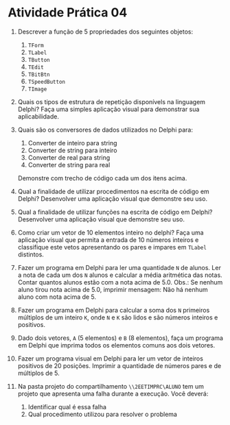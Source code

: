 # Atividade Prática 04

1. Descrever a função de 5 propriedades dos seguintes objetos:
   1. `TForm`
   1. `TLabel`
   1. `TButton`
   1. `TEdit`
   1. `TBitBtn`
   1. `TSpeedButton`
   1. `TImage`
1. Quais os tipos de estrutura de repetição disponívels na linguagem Delphi? Faça uma simples aplicação visual para demonstrar sua aplicabilidade.
1. Quais são os conversores de dados utilizados no Delphi para:
   1. Converter de inteiro para string
   1. Converter de string para inteiro
   1. Converter de real para string
   1. Converter de string para real

    Demonstre com trecho de código cada um dos itens acima.
1. Qual a finalidade de utilizar procedimentos na escrita de código em Delphi? Desenvolver uma aplicação visual que demonstre seu uso.
1. Qual a finalidade de utilizar funções na escrita de código em Delphi? Desenvolver uma aplicação visual que demonstre seu uso.
1. Como criar um vetor de 10 elementos inteiro no delphi? Faça uma aplicação visual que permita a entrada de 10 números inteiros e classifique este vetos apresentando os pares e impares em `TLabel` distintos.
1. Fazer um programa em Delphi para ler uma quantidade `N` de alunos. Ler a nota de cada um dos `N` alunos e calcular a média aritmética das notas. Contar quantos alunos estão com a nota acima de 5.0. Obs.: Se nenhum aluno tirou nota acima de 5.0, imprimir mensagem: Não há nenhum aluno com nota acima de 5.
1. Fazer um programa em Delphi para calcular a soma dos `N` primeiros múltiplos de um inteiro `K`, onde `N` e `K` são lidos e são números inteiros e positivos.
1. Dado dois vetores, `A` (5 elementos) e `B` (8 elementos), faça um programa em Delphi que imprima todos os elementos comuns aos dois vetores.
1. Fazer um programa visual em Delphi para ler um vetor de inteiros positivos de 20 posições. Imprimir a quantidade de números pares e de múltiplos de 5.
1. Na pasta projeto do compartilhamento `\\2EETIMPRC\ALUNO` tem um projeto que apresenta uma falha durante a execução. Você deverá:
   1. Identificar qual é essa falha
   1. Qual procedimento utilizou para resolver o problema

